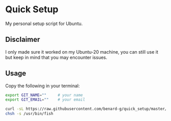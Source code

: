 # Quick Setup

My personal setup script for Ubuntu.

## Disclaimer

I only made sure it worked on my Ubuntu-20 machine, you can still use it but keep in mind that you may encounter issues.

## Usage

Copy the following in your terminal:

```sh
export GIT_NAME=""     # your name
export GIT_EMAIL=""    # your email

curl -sL https://raw.githubusercontent.com/benard-g/quick_setup/master/setup.sh | bash
chsh -s /usr/bin/fish
```
